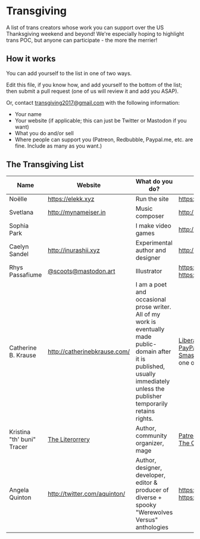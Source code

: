# Transgiving
A list of trans creators whose work you can support over the US Thanksgiving weekend and beyond! We're especially hoping to highlight trans POC, but anyone can participate - the more the merrier!

## How it works
You can add yourself to the list in one of two ways.

Edit this file, if you know how, and add yourself to the bottom of the list; then submit a pull request (one of us will review it and add you ASAP).

Or, contact transgiving2017@gmail.com with the following information:

* Your name
* Your website (if applicable; this can just be Twitter or Mastodon if you want)
* What you do and/or sell
* Where people can support you (Patreon, Redbubble, Paypal.me, etc. are fine. Include as many as you want.)

## The Transgiving List

| Name | Website | What do you do? | Where can we support you? |
| ---- | ------- | --------------- | ------------------------- |
| Noëlle | https://elekk.xyz | Run the site | https://www.patreon.com/noelleanthony |
| Svetlana | http://mynameiser.in | Music composer | http://bandcamp.mynameiser.in/ |
| Sophia Park |  | I make video games | http://sophiapark.itch.io/ |
| Caelyn Sandel | http://inurashii.xyz | Experimental author and designer | http://patreon.com/inurashii |
| Rhys Passafiume | [@scoots@mastodon.art](https://mastodon.art/@scoots) | Illustrator | https://www.redbubble.com/people/hoboriss, https://www.patreon.com/xenocat |
| Catherine B. Krause | http://catherinebkrause.com/ | I am a poet and occasional prose writer. All of my work is eventually made public-domain after it is published, usually immediately unless the publisher temporarily retains rights. | [Liberapay](https://en.liberapay.com/catherinebkrause/)<br/>[PayPal](https://www.paypal.me/catherinebkrause)<br>[Smashwords](https://www.smashwords.com/profile/view/catherinebkrause) (by setting your own price for one of my otherwise free books) |
| Kristina "th' buni" Tracer | [The Literorrery](http://orrery.prismaticmedia.com) | Author, community organizer, mage | [Patreon](http://patreon.com/literorrery)<br/>[The Orrery Gift Shop](http://orrery.prismaticmedia.com/giftshop/) |
| Angela Quinton | http://twitter.com/aquinton/ | Author, designer, developer, editor & producer of diverse + spooky "Werewolves Versus" anthologies | https://gumroad.com/argylewerewolf, https://www.patreon.com/argylewerewolf
